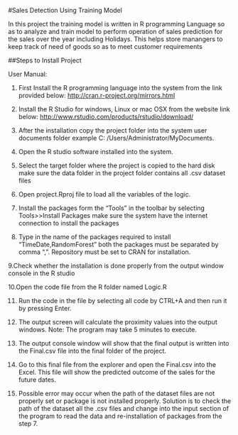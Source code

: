 #Sales Detection Using Training Model

In this project the training model is written in R programming Language so as to analyze and train model to perform operation of sales prediction for the sales over the year including Holidays. This helps store manangers to keep track of need of goods so as to meet customer requirements

##Steps to Install Project 

User Manual: 
1. First Install the R programming language into the system from the link provided below: 
http://cran.r-project.org/mirrors.html
 
2. Install the R Studio for windows, Linux or mac OSX from the website link below:
http://www.rstudio.com/products/rstudio/download/
 
3. After the installation copy the project folder into the system user documents folder example 
C: /Users/Administrator/MyDocuments.  

4. Open the R studio software installed into the system.
 
5. Select the target folder where the project is copied to the hard disk make sure the data folder
in the project folder contains all .csv dataset files 

6. Open project.Rproj file to load all the variables of the logic. 
 
7. Install the packages form the “Tools” in the toolbar by selecting Tools>>Install Packages
make sure the system have the internet connection to install the packages 
 
8. Type in the name of the packages required to install “TimeDate,RandomForest” both the
packages must be separated by comma “,”. Repository must be set to CRAN for installation. 

9.Check whether the installation is done properly from the output window console in the R studio

10.Open the code file from the R folder named Logic.R  

11. Run the code in the file by selecting all code by CTRL+A and then run it by pressing Enter. 

12. The output screen will calculate the proximity values into the output windows. 
      Note: The program may take 5 minutes to execute.

13. The output console window will show that the final output is written into the Final.csv file 
into the final folder of the project.
 
14. Go to this final file from the explorer and open the Final.csv into the Excel. This file will 
show the predicted outcome of the sales for the future dates.
 
15. Possible error may occur when the path of the dataset files are not properly set or package is
not installed properly. Solution is to check the path of the dataset all the .csv files and change
into the input section of the program to read the data and re-installation of packages from the
step 7. 


